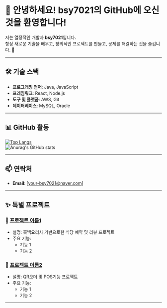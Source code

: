 # 👋 안녕하세요! bsy7021의 GitHub에 오신 것을 환영합니다!

저는 열정적인 개발자 **bsy7021**입니다.  
항상 새로운 기술을 배우고, 창의적인 프로젝트를 만들고, 문제를 해결하는 것을 즐깁니다. 🚀  

---

## 🛠️ 기술 스택
- **프로그래밍 언어**: Java, JavaScript
- **프레임워크**: React, Node.js
- **도구 및 플랫폼**: AWS, Git
- **데이터베이스**: MySQL, Oracle

---

## 📊 GitHub 활동

[![Top Langs](https://github-readme-stats.vercel.app/api/top-langs/?username=bsy7021&layout=pie&theme=radical)](https://github.com/anuraghazra/github-readme-stats)  
![Anurag's GitHub stats](https://github-readme-stats.vercel.app/api?username=bsy7021&show_icons=true&theme=radical)

---

## 📫 연락처

- **Email**: [your-bsy7021@naver.com]

---

## ✨ 특별 프로젝트

### 🧩 [프로젝트 이름1](https://github.com/your-project-link)
- 설명: 흑백요리사 기반으로한 식당 예약 및 리뷰 프로젝트
- 주요 기능:
  - 기능 1
  - 기능 2

### 🌟 [프로젝트 이름2](https://github.com/your-project-link)
- 설명: QR오더 및 POS기능 프로젝트
- 주요 기능:
  - 기능 1
  - 기능 2

---

